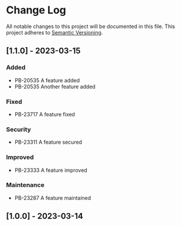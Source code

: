 # Change Log
All notable changes to this project will be documented in this file.
This project adheres to [Semantic Versioning](http://semver.org/).

## [1.1.0] - 2023-03-15
### Added
- PB-20535 A feature added
- PB-20535 Another feature added

### Fixed
- PB-23717 A feature fixed

### Security
- PB-23311 A feature secured

### Improved
- PB-23333 A feature improved

### Maintenance
- PB-23287 A feature maintained

## [1.0.0] - 2023-03-14
